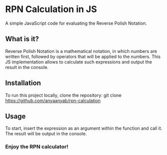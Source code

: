 # RPN Calculation in JS

A simple JavaScript code for evaluating the Reverse Polish Notation.

## What is it?

Reverse Polish Notation is a mathematical notation, in which numbers are written first, followed by operators that will be applied to the numbers. This JS implementation allows to calculate such expressions and output the result in the console.

## Installation

To run this project locally, clone the repository:
    git clone https://github.com/anyaanyab/rpn-calculation

## Usage

To start, insert the expression as an argument within the function and call it. The result will be output in the console.

 ### Enjoy the RPN calculator!
